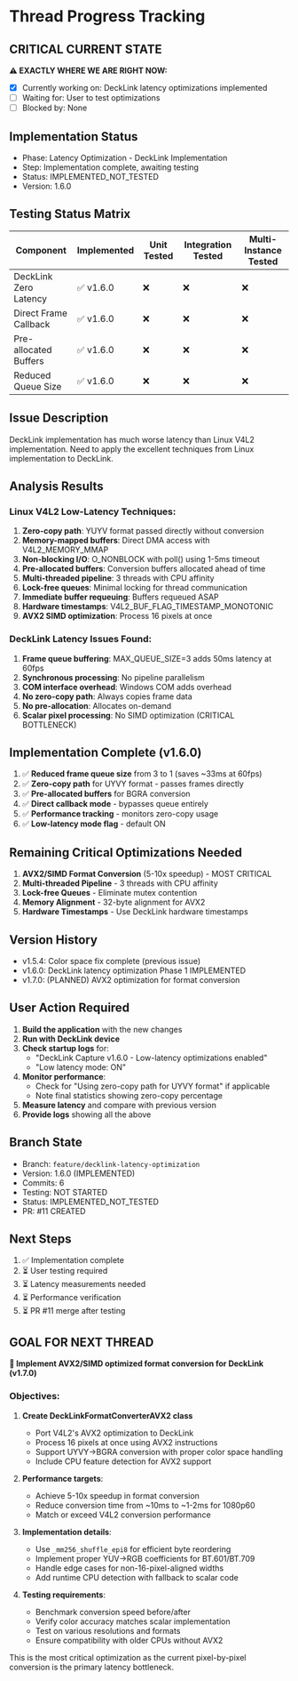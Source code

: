 # Thread Progress Tracking

## CRITICAL CURRENT STATE
**⚠️ EXACTLY WHERE WE ARE RIGHT NOW:**
- [x] Currently working on: DeckLink latency optimizations implemented
- [ ] Waiting for: User to test optimizations
- [ ] Blocked by: None

## Implementation Status
- Phase: Latency Optimization - DeckLink Implementation
- Step: Implementation complete, awaiting testing
- Status: IMPLEMENTED_NOT_TESTED
- Version: 1.6.0

## Testing Status Matrix
| Component | Implemented | Unit Tested | Integration Tested | Multi-Instance Tested | 
|-----------|------------|-------------|--------------------|-----------------------|
| DeckLink Zero Latency | ✅ v1.6.0 | ❌ | ❌ | ❌ |
| Direct Frame Callback | ✅ v1.6.0 | ❌ | ❌ | ❌ |
| Pre-allocated Buffers | ✅ v1.6.0 | ❌ | ❌ | ❌ |
| Reduced Queue Size | ✅ v1.6.0 | ❌ | ❌ | ❌ |

## Issue Description
DeckLink implementation has much worse latency than Linux V4L2 implementation. Need to apply the excellent techniques from Linux implementation to DeckLink.

## Analysis Results
### Linux V4L2 Low-Latency Techniques:
1. **Zero-copy path**: YUYV format passed directly without conversion
2. **Memory-mapped buffers**: Direct DMA access with V4L2_MEMORY_MMAP
3. **Non-blocking I/O**: O_NONBLOCK with poll() using 1-5ms timeout
4. **Pre-allocated buffers**: Conversion buffers allocated ahead of time
5. **Multi-threaded pipeline**: 3 threads with CPU affinity
6. **Lock-free queues**: Minimal locking for thread communication
7. **Immediate buffer requeuing**: Buffers requeued ASAP
8. **Hardware timestamps**: V4L2_BUF_FLAG_TIMESTAMP_MONOTONIC
9. **AVX2 SIMD optimization**: Process 16 pixels at once

### DeckLink Latency Issues Found:
1. **Frame queue buffering**: MAX_QUEUE_SIZE=3 adds 50ms latency at 60fps
2. **Synchronous processing**: No pipeline parallelism
3. **COM interface overhead**: Windows COM adds overhead
4. **No zero-copy path**: Always copies frame data
5. **No pre-allocation**: Allocates on-demand
6. **Scalar pixel processing**: No SIMD optimization (CRITICAL BOTTLENECK)

## Implementation Complete (v1.6.0)
1. ✅ **Reduced frame queue size** from 3 to 1 (saves ~33ms at 60fps)
2. ✅ **Zero-copy path** for UYVY format - passes frames directly
3. ✅ **Pre-allocated buffers** for BGRA conversion
4. ✅ **Direct callback mode** - bypasses queue entirely
5. ✅ **Performance tracking** - monitors zero-copy usage
6. ✅ **Low-latency mode flag** - default ON

## Remaining Critical Optimizations Needed
1. **AVX2/SIMD Format Conversion** (5-10x speedup) - MOST CRITICAL
2. **Multi-threaded Pipeline** - 3 threads with CPU affinity
3. **Lock-free Queues** - Eliminate mutex contention
4. **Memory Alignment** - 32-byte alignment for AVX2
5. **Hardware Timestamps** - Use DeckLink hardware timestamps

## Version History
- v1.5.4: Color space fix complete (previous issue)
- v1.6.0: DeckLink latency optimization Phase 1 IMPLEMENTED
- v1.7.0: (PLANNED) AVX2 optimization for format conversion

## User Action Required
1. **Build the application** with the new changes
2. **Run with DeckLink device** 
3. **Check startup logs** for:
   - "DeckLink Capture v1.6.0 - Low-latency optimizations enabled"
   - "Low latency mode: ON"
4. **Monitor performance**:
   - Check for "Using zero-copy path for UYVY format" if applicable
   - Note final statistics showing zero-copy percentage
5. **Measure latency** and compare with previous version
6. **Provide logs** showing all the above

## Branch State
- Branch: `feature/decklink-latency-optimization`
- Version: 1.6.0 (IMPLEMENTED)
- Commits: 6
- Testing: NOT STARTED
- Status: IMPLEMENTED_NOT_TESTED
- PR: #11 CREATED

## Next Steps
1. ✅ Implementation complete
2. ⏳ User testing required
3. ⏳ Latency measurements needed
4. ⏳ Performance verification
5. ⏳ PR #11 merge after testing

## GOAL FOR NEXT THREAD
**🎯 Implement AVX2/SIMD optimized format conversion for DeckLink (v1.7.0)**

### Objectives:
1. **Create DeckLinkFormatConverterAVX2 class**
   - Port V4L2's AVX2 optimization to DeckLink
   - Process 16 pixels at once using AVX2 instructions
   - Support UYVY->BGRA conversion with proper color space handling
   - Include CPU feature detection for AVX2 support

2. **Performance targets**:
   - Achieve 5-10x speedup in format conversion
   - Reduce conversion time from ~10ms to ~1-2ms for 1080p60
   - Match or exceed V4L2 conversion performance

3. **Implementation details**:
   - Use `_mm256_shuffle_epi8` for efficient byte reordering
   - Implement proper YUV->RGB coefficients for BT.601/BT.709
   - Handle edge cases for non-16-pixel-aligned widths
   - Add runtime CPU detection with fallback to scalar code

4. **Testing requirements**:
   - Benchmark conversion speed before/after
   - Verify color accuracy matches scalar implementation
   - Test on various resolutions and formats
   - Ensure compatibility with older CPUs without AVX2

This is the most critical optimization as the current pixel-by-pixel conversion is the primary latency bottleneck.